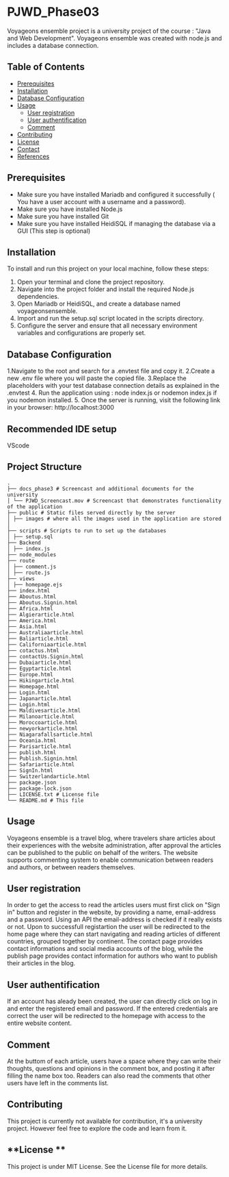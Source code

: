 # PJWD_Phase03
Voyageons ensemble project is a university project of the course : "Java and Web Development". Voyageons ensemble was created with node.js and includes a database connection.


## **Table of Contents**
- [Prerequisites](#Prerequisites)
- [Installation](#installation)
- [Database Configuration](#DatabaseConfiguration)
- [Usage](#usage)
     - [User registration](#Userregistration)
     - [User authentification](#Userauthentification)
     - [Comment](#Comment)
- [Contributing](#contributing)
- [License](#license)
- [Contact](#contact)
- [References](#References)

## **Prerequisites**
- Make sure you have installed Mariadb and configured it successfully ( You have a user account with a username and a password).
- Make sure you have installed Node.js
- Make sure you have installed Git
- Make sure you have installed HeidiSQL if managing the database via a GUI (This step is optional)

## **Installation**
To install and run this project on your local machine, follow these steps:

1. Open your terminal and clone the project repository.
2. Navigate into the project folder and install the required Node.js dependencies.
3. Open Mariadb or HeidiSQL, and create a database named voyageonsensemble.
4. Import and run the setup.sql script located in the scripts directory.
5. Configure the server and ensure that all necessary environment variables and configurations are properly set.


## **Database Configuration**

1.Navigate to the root and search for a .envtest file and copy it.
2.Create a new .env file where you will paste the copied file.
3.Replace the placeholders with your test database connection details as explained in the .envtest
4. Run the application using : node index.js or nodemon index.js if you nodemon installed.
5. Once the server is running, visit the following link in your browser: http://localhost:3000

## **Recommended IDE setup**
VScode

## **Project Structure**
```
.
├── docs_phase3 # Screencast and additional documents for the university
│ └── PJWD_Screencast.mov # Screencast that demonstrates functionality of the application
├── public # Static files served directly by the server
│ ├── images # where all the images used in the application are stored
│ 
├── scripts # Scripts to run to set up the databases
│ ├── setup.sql
├── Backend
│ ├── index.js
├── node_modules
├── route
│ ├── comment.js
│ ├── route.js
├── views
│ ├── homepage.ejs
├── index.html
├── Aboutus.html
├── Aboutus.Signin.html
├── Africa.html
├── Algierarticle.html
├── America.html
├── Asia.html 
├── Australiaarticle.html
├── Baliarticle.html
├── Californiaarticle.html
├── cotactus.html
├── contactUs.Signin.html
├── Dubaiarticle.html
├── Egyptarticle.html
├── Europe.html
├── Hikingarticle.html
├── Homepage.html
├── Login.html
├── Japanarticle.html
├── Login.html
├── Maldivesarticle.html
├── Milanoarticle.html
├── Moroccoarticle.html
├── newyorkarticle.html
├── Niagarafallsarticle.html
├── Oceania.html
├── Parisarticle.html
├── publish.html
├── Publish.Signin.html
├── Safariarticle.html
├── SignIn.html
├── Switzerlandarticle.html
├── package.json
├── package-lock.json
├── LICENSE.txt # License file
└── README.md # This file
```

## **Usage**
Voyageons ensemble is a travel blog, where travelers share articles about their experiences with the website administration, after approval the articles can be published to the public on behalf of the writers. The website supports commenting system to enable communication between readers and authors, or between readers themselves. 

## **User registration**
In order to get the access to read the articles users must first click on "Sign in" button and register in the website, by providing a name, email-address and a password. Using an API the email-address is checked if it really exists or not. 
Upon to successfull registartion the user will be redirected to the home page where they can start navigating and reading articles of different countries, grouped together by continent. The contact page provides contact informations and social media accounts of the blog, while the publish page provides contact information for authors who want to publish their articles in the blog.

## **User authentification**
If an account has aleady been created, the user can directly click on log in and enter the registered email and password. If the entered credentials are correct the user will be redirected to the homepage with access to the entire website content.

## **Comment**
At the buttom of each article, users have a space where they can write their thoughts, questions and opinions in the comment box, and posting it after filling the name box too. 
Readers can also read the comments that other users have left in the comments list.

## **Contributing**
This project is currently not available for contribution, it's a university project. 
However feel free to explore the code and learn from it.

## **License **
This project is under MIT License. See the License file for more details.
